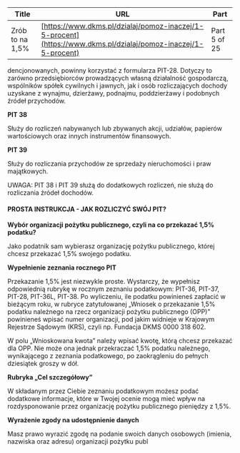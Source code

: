 | **Title**       | **URL**           | **Part**              |
|-----------------|-------------------|-----------------------|
| Zrób to na 1,5%         | [https://www.dkms.pl/dzialaj/pomoz-inaczej/1-5-procent](https://www.dkms.pl/dzialaj/pomoz-inaczej/1-5-procent)    | Part 5 of 25          |

dencjonowanych, powinny korzystać z formularza PIT\-28\. Dotyczy to zarówno przedsiębiorców prowadzących własną działalność gospodarczą, wspólników spółek cywilnych i jawnych, jak i osób rozliczających dochody uzyskane z wynajmu, dzierżawy, podnajmu, poddzierżawy i podobnych źródeł przychodów.


**PIT 38**


Służy do rozliczeń nabywanych lub zbywanych akcji, udziałów, papierów wartościowych oraz innych instrumentów finansowych.


**PIT 39**


Służy do rozliczania przychodów ze sprzedaży nieruchomości i praw majątkowych.


UWAGA: PIT 38 i PIT 39 służą do dodatkowych rozliczeń, nie służą do rozliczania źródeł dochodów.

#### PROSTA INSTRUKCJA \- JAK ROZLICZYĆ SWÓJ PIT?

**Wybór organizacji pożytku publicznego, czyli na co przekazać 1,5% podatku?**


Jako podatnik sam wybierasz organizację pożytku publicznego, której chcesz przekazać 1,5% swojego podatku.


**Wypełnienie zeznania rocznego PIT**


Przekazanie 1,5% jest niezwykle proste. Wystarczy, że wypełnisz odpowiednią rubrykę w rocznym zeznaniu podatkowym: PIT\-36, PIT\-37, PIT\-28, PIT\-36L, PIT\-38\. Po wyliczeniu, ile podatku powinieneś zapłacić w bieżącym roku, w rubryce zatytułowanej „Wniosek o przekazanie 1,5% podatku należnego na rzecz organizacji pożytku publicznego (OPP)” powinieneś wpisać numer organizacji, pod jakim widnieje w Krajowym Rejestrze Sądowym (KRS), czyli np. Fundacja DKMS 0000 318 602\.


W polu „Wnioskowana kwota” należy wpisać kwotę, którą chcesz przekazać dla OPP. Nie może ona jednak przekraczać 1,5% podatku należnego, wynikającego z zeznania podatkowego, po zaokrągleniu do pełnych dziesiątek groszy w dół.


**Rubryka „Cel szczegółowy”**


W składanym przez Ciebie zeznaniu podatkowym możesz podać dodatkowe informacje, które w Twojej ocenie mogą mieć wpływ na rozdysponowanie przez organizację pożytku publicznego pieniędzy z 1,5%.


**Wyrażenie zgody na udostępnienie danych**


Masz prawo wyrazić zgodę na podanie swoich danych osobowych (imienia, nazwiska oraz adresu) organizacji pożytku publ